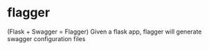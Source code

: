 flagger
=======

(Flask + Swagger = Flagger) Given a flask app, flagger will generate swagger configuration files
